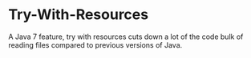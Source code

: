 # Try-With-Resources
A Java 7 feature, try with resources cuts down a lot of the code bulk of reading files compared to previous versions of Java.
